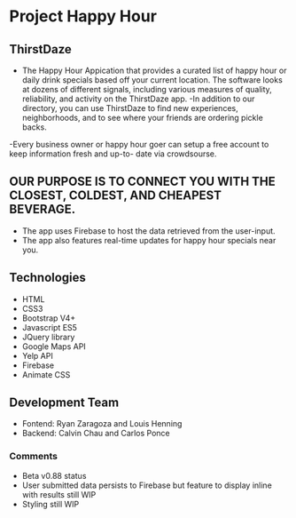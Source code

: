 # Project Happy Hour

## ThirstDaze 
 - The Happy Hour Appication that provides a curated list of happy hour or daily drink specials based off your current location. The software looks at dozens of different signals, including various measures of quality, reliability, and activity on the ThirstDaze app.
-In addition to our directory, you can use ThirstDaze to find new experiences, neighborhoods, and to see where your friends are ordering pickle backs. 

-Every business owner or happy hour goer can setup a free account to keep information fresh and up-to- date via crowdsourse.

## OUR PURPOSE IS TO CONNECT YOU WITH THE CLOSEST, COLDEST, AND CHEAPEST BEVERAGE.

* The app uses Firebase to host the data retrieved from the user-input.
* The app also features real-time updates for happy hour specials near you.

## Technologies 
* HTML 
* CSS3 
* Bootstrap V4+ 
* Javascript ES5 
* JQuery library 
* Google Maps API 
* Yelp API 
* Firebase
* Animate CSS

## Development Team
* Fontend: Ryan Zaragoza and Louis Henning
* Backend: Calvin Chau and Carlos Ponce

### Comments
* Beta v0.88 status
* User submitted data persists to Firebase but feature to display inline with results still WIP
* Styling still WIP
